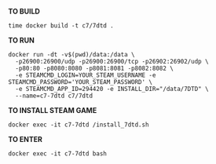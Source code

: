 **TO BUILD**

```
time docker build -t c7/7dtd .
```

**TO RUN**

```
docker run -dt -v$(pwd)/data:/data \
  -p26900:26900/udp -p26900:26900/tcp -p26902:26902/udp \
  -p80:80 -p8080:8080 -p8081:8081 -p8082:8082 \
  -e STEAMCMD_LOGIN=YOUR_STEAM_USERNAME -e STEAMCMD_PASSWORD='YOUR_STEAM_PASSWORD' \
  -e STEAMCMD_APP_ID=294420 -e INSTALL_DIR="/data/7DTD" \
  --name=c7-7dtd c7/7dtd
```

**TO INSTALL STEAM GAME**

```
docker exec -it c7-7dtd /install_7dtd.sh
```

**TO ENTER**

```
docker exec -it c7-7dtd bash
```
